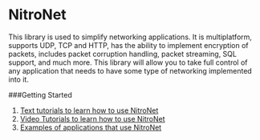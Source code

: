 NitroNet
=================

This library is used to simplify networking applications. It is multiplatform, supports UDP, TCP and HTTP, has the ability to implement encryption of packets, includes packet corruption handling, packet streaming, SQL support, and much more. This library will allow you to take full control of any application that needs to have some type of networking implemented into it. 

###Getting Started
1. [Text tutorials to learn how to use NitroNet](https://github.com/baseball435/NitroNet/wiki/Text-Tutorials)
2. [Video Tutorials to learn how to use NitroNet](https://github.com/baseball435/NitroNet/wiki/Video-Tutorials)
3. [Examples of applications that use NitroNet](https://github.com/baseball435/NitroNet/wiki/Examples)
